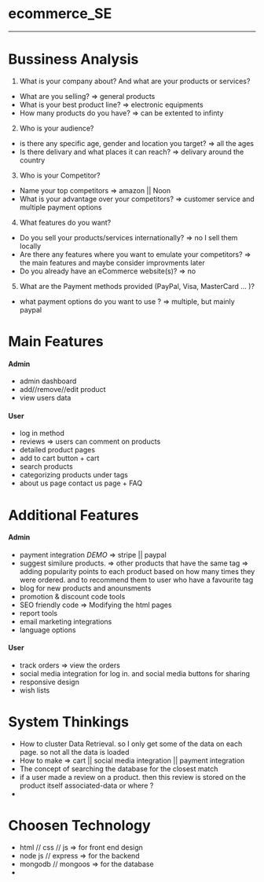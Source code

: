 # ecommerce_SE


____
# Bussiness Analysis
1.  What is your company about? And what are your products or services?
 - What are you selling? => general products
 - What is your best product line? => electronic equipments
 - How many products do you have? => can be extented to infinty

2. Who is your audience?
 - is there any specific age, gender and location you target? => all the ages 
 - Is there delivary and what places it can reach? => delivary around the country 

3. Who is your Competitor?
 - Name your top competitors => amazon || Noon 
 - What is your advantage over your competitors? => customer service and multiple payment options

4. What features do you want?
- Do you sell your products/services internationally? => no I sell them locally
- Are there any features where you want to emulate your competitors? => the main features and maybe consider improvments later 
- Do you already have an eCommerce website(s)? => no


5. What are the Payment methods provided  (PayPal, Visa, MasterCard ... )?
- what payment options do you want to use ? => multiple, but mainly paypal

# Main Features
#### Admin 
- admin dashboard  
- add//remove//edit product 
- view users data

#### User 
- log in method
- reviews => users can comment on products
- detailed product pages
- add to cart button + cart
- search products
- categorizing products under tags 
- about us page contact us page + FAQ

# Additional Features
#### Admin 
- payment integration *DEMO* => stripe || paypal
- suggest similure products. => other products that have the same tag => adding popularity points to each product based on how many times they were ordered. and to recommend them to user who have a favourite tag
- blog for new products and anounsments
- promotion & discount code tools
- SEO friendly code => Modifying the html pages 
- report tools
- email marketing integrations
- language options

#### User 
- track orders => view the orders 
- social media integration for log in. and social media buttons for sharing
- responsive design 
- wish lists

# System Thinkings
- How to cluster Data Retrieval. so I only get some of the data on each page. so not all the data is loaded 
- How to make => cart || social media integration || payment integration 
- The concept of searching the database for the closest match
- if a user made a review on a product. then this review is stored on the product itself associated-data or where ?
- 

# Choosen Technology 
- html // css // js => for front end design 
- node js // express => for the backend 
- mongodb // mongoos => for the database 
- 

